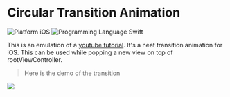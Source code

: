 # Circular Transition Animation

![Platform iOS](https://img.shields.io/badge/Platform-iOS-blue.svg) ![Programming Language Swift](https://img.shields.io/badge/Programming_Language-Swift-orange.svg)


This is an emulation of a [youtube tutorial](https://www.youtube.com/channel/UCysEngjfeIYapEER9K8aikw). It's a neat transition animation for iOS. This can be used while popping a new view on top of rootViewController.




> Here is the demo of the transition

![](http://i.giphy.com/3oriO6Pj33Dws1lwJO.gif)
